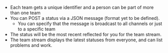 * Each team gets a unique identifier and a person can be part of more than one team
* You can POST a status via a JSON message (format yet to be defined).
    * You can specify that the message is broadcast to all channels or just to a specific team
* The status will be the most recent reflected for you for the team stream.
* The team stream displays the latest statuses from everyone, and can list problems and work.
